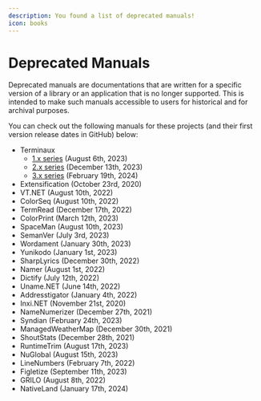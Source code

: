 ```yaml
---
description: You found a list of deprecated manuals!
icon: books
---
```


# Deprecated Manuals

Deprecated manuals are documentations that are written for a specific version of a library or an application that is no longer supported. This is intended to make such manuals accessible to users for historical and for archival purposes.

You can check out the following manuals for these projects (and their first version release dates in GitHub) below:

* Terminaux
  * [1.x series](https://app.gitbook.com/o/fj052nYlsxW9IdL3bsZj/s/IcD1aLc5jxHMwvslhJIP/) (August 6th, 2023)
  * [2.x series](https://app.gitbook.com/o/fj052nYlsxW9IdL3bsZj/s/BAbXedIZJ6HPa9EGmSYt/) (December 13th, 2023)
  * [3.x series](https://app.gitbook.com/o/fj052nYlsxW9IdL3bsZj/s/OmlwECCRQY4XJQJZaeLc/) (February 19th, 2024)
* Extensification (October 23rd, 2020)
* VT.NET (August 10th, 2022)
* ColorSeq (August 10th, 2022)
* TermRead (December 17th, 2022)
* ColorPrint (March 12th, 2023)
* SpaceMan (August 10th, 2023)
* SemanVer (July 3rd, 2023)
* Wordament (January 30th, 2023)
* Yunikodo (January 1st, 2023)
* SharpLyrics (December 30th, 2022)
* Namer (August 1st, 2022)
* Dictify (July 12th, 2022)
* Uname.NET (June 14th, 2022)
* Addresstigator (January 4th, 2022)
* Inxi.NET (November 21st, 2020)
* NameNumerizer (December 27th, 2021)
* Syndian (February 24th, 2023)
* ManagedWeatherMap (December 30th, 2021)
* ShoutStats (December 28th, 2021)
* RuntimeTrim (August 17th, 2023)
* NuGlobal (August 15th, 2023)
* LineNumbers (February 7th, 2022)
* Figletize (September 11th, 2023)
* GRILO (August 8th, 2022)
* NativeLand (January 17th, 2024)

